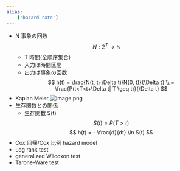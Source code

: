 ```yaml
---
alias:
    ['hazard rate']
---
```

- N 事象の回数
    $$
    N : 2^T \to \mathbb N
    $$
    - T 時間(全順序集合)
    - 入力は時間区間
    - 出力は事象の回数
$$
h(t) = \frac{N(t, t+\Delta t)/N(0, t)}{\Delta t} \\
= \frac{P(t<T<t+\Delta t| T \geq t)}{\Delta t}
$$
- Kaplan Meier
    ![image.png](学問%20academics/notion/data_analysis/ExportBlock-8be93bf0-4b33-41d8-a364-5b0c7eb222bc-Part-1/image%205.png)
- 生存関数との関係
    - 生存関数 S(t)
        $$
        S(t) = P(T>t)
        $$
    $$
    h(t) = - \frac{d}{dt} \ln S(t)
    $$
- Cox 回帰/Cox 比例 hazard model
- Log rank test
- generalized Wilcoxon test
- Tarone-Ware test